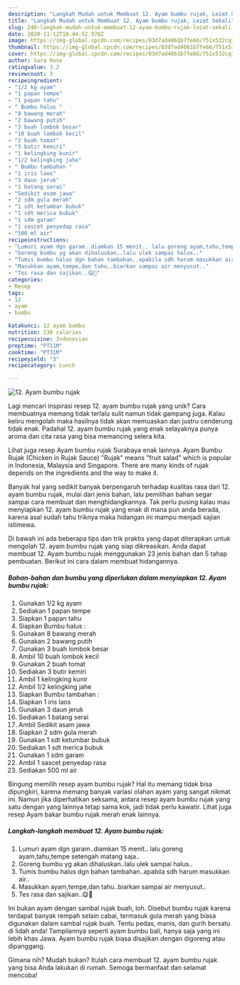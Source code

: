 ```yaml
---
description: "Langkah Mudah untuk Membuat 12. Ayam bumbu rujak, Lezat Sekali"
title: "Langkah Mudah untuk Membuat 12. Ayam bumbu rujak, Lezat Sekali"
slug: 240-langkah-mudah-untuk-membuat-12-ayam-bumbu-rujak-lezat-sekali
date: 2020-11-12T18:44:52.970Z
image: https://img-global.cpcdn.com/recipes/03d7ad4061b7fe66/751x532cq70/12-ayam-bumbu-rujak-foto-resep-utama.jpg
thumbnail: https://img-global.cpcdn.com/recipes/03d7ad4061b7fe66/751x532cq70/12-ayam-bumbu-rujak-foto-resep-utama.jpg
cover: https://img-global.cpcdn.com/recipes/03d7ad4061b7fe66/751x532cq70/12-ayam-bumbu-rujak-foto-resep-utama.jpg
author: Sara Rose
ratingvalue: 3.2
reviewcount: 3
recipeingredient:
- "1/2 kg ayam"
- "1 papan tempe"
- "1 papan tahu"
- " Bumbu halus "
- "8 bawang merah"
- "2 bawang putih"
- "3 buah lombok besar"
- "10 buah lombok kecil"
- "2 buah tomat"
- "3 butir kemiri"
- "1 kelingking kunir"
- "1/2 kelingking jahe"
- " Bumbu tambahan "
- "1 iris laos"
- "3 daun jeruk"
- "1 batang serai"
- "Sedikit asam jawa"
- "2 sdm gula merah"
- "1 sdt ketumbar bubuk"
- "1 sdt merica bubuk"
- "1 sdm garam"
- "1 sascet penyedap rasa"
- "500 ml air"
recipeinstructions:
- "Lumuri ayam dgn garam..diamkan 15 menit.. lalu goreng ayam,tahu,tempe setengah matang saja.."
- "Goreng bumbu yg akan dihaluskan..lalu ulek sampai halus.."
- "Tumis bumbu halus dgn bahan tambahan..apabila sdh harum masukkan air.."
- "Masukkan ayam,tempe,dan tahu..biarkan sampai air menyusut.."
- "Tes rasa dan sajikan..😋🥰"
categories:
- Resep
tags:
- 12
- ayam
- bumbu

katakunci: 12 ayam bumbu 
nutrition: 230 calories
recipecuisine: Indonesian
preptime: "PT11M"
cooktime: "PT31M"
recipeyield: "3"
recipecategory: Lunch

---
```



![12. Ayam bumbu rujak](https://img-global.cpcdn.com/recipes/03d7ad4061b7fe66/751x532cq70/12-ayam-bumbu-rujak-foto-resep-utama.jpg)

Lagi mencari inspirasi resep 12. ayam bumbu rujak yang unik? Cara membuatnya memang tidak terlalu sulit namun tidak gampang juga. Kalau keliru mengolah maka hasilnya tidak akan memuaskan dan justru cenderung tidak enak. Padahal 12. ayam bumbu rujak yang enak selayaknya punya aroma dan cita rasa yang bisa memancing selera kita.

Lihat juga resep Ayam bumbu rujak Surabaya enak lainnya. Ayam Bumbu Rujak (Chicken in Rujak Sauce) &#34;Rujak&#34; means &#34;fruit salad&#34; which is popular in Indonesia, Malaysia and Singapore. There are many kinds of rujak depends on the ingredients and the way to make it.

Banyak hal yang sedikit banyak berpengaruh terhadap kualitas rasa dari 12. ayam bumbu rujak, mulai dari jenis bahan, lalu pemilihan bahan segar sampai cara membuat dan menghidangkannya. Tak perlu pusing kalau mau menyiapkan 12. ayam bumbu rujak yang enak di mana pun anda berada, karena asal sudah tahu triknya maka hidangan ini mampu menjadi sajian istimewa.


Di bawah ini ada beberapa tips dan trik praktis yang dapat diterapkan untuk mengolah 12. ayam bumbu rujak yang siap dikreasikan. Anda dapat membuat 12. Ayam bumbu rujak menggunakan 23 jenis bahan dan 5 tahap pembuatan. Berikut ini cara dalam membuat hidangannya.

<!--inarticleads1-->

##### Bahan-bahan dan bumbu yang diperlukan dalam menyiapkan 12. Ayam bumbu rujak:

1. Gunakan 1/2 kg ayam
1. Sediakan 1 papan tempe
1. Siapkan 1 papan tahu
1. Siapkan  Bumbu halus :
1. Gunakan 8 bawang merah
1. Gunakan 2 bawang putih
1. Gunakan 3 buah lombok besar
1. Ambil 10 buah lombok kecil
1. Gunakan 2 buah tomat
1. Sediakan 3 butir kemiri
1. Ambil 1 kelingking kunir
1. Ambil 1/2 kelingking jahe
1. Siapkan  Bumbu tambahan :
1. Siapkan 1 iris laos
1. Gunakan 3 daun jeruk
1. Sediakan 1 batang serai
1. Ambil Sedikit asam jawa
1. Siapkan 2 sdm gula merah
1. Gunakan 1 sdt ketumbar bubuk
1. Sediakan 1 sdt merica bubuk
1. Gunakan 1 sdm garam
1. Ambil 1 sascet penyedap rasa
1. Sediakan 500 ml air


Bingung memilih resep ayam bumbu rujak? Hal itu memang tidak bisa dipungkiri, karena memang banyak variasi olahan ayam yang sangat nikmat ini. Namun jika diperhatikan seksama, antara resep ayam bumbu rujak yang satu dengan yang lainnya tetap sama kok, jadi tidak perlu kawatir. Lihat juga resep Ayam bakar bumbu rujak merah enak lainnya. 

<!--inarticleads2-->

##### Langkah-langkah membuat 12. Ayam bumbu rujak:

1. Lumuri ayam dgn garam..diamkan 15 menit.. lalu goreng ayam,tahu,tempe setengah matang saja..
1. Goreng bumbu yg akan dihaluskan..lalu ulek sampai halus..
1. Tumis bumbu halus dgn bahan tambahan..apabila sdh harum masukkan air..
1. Masukkan ayam,tempe,dan tahu..biarkan sampai air menyusut..
1. Tes rasa dan sajikan..😋🥰


Ini bukan ayam dengan sambal rujak buah, loh. Disebut bumbu rujak karena terdapat banyak rempah selain cabai, termasuk gula merah yang biasa digunakan dalam sambal rujak buah. Tentu pedas, manis, dan gurih bersatu di lidah anda! Tampilannya seperti ayam bumbu bali, hanya saja yang ini lebih khas Jawa. Ayam bumbu rujak biasa disajikan dengan digoreng atau dipanggang. 

Gimana nih? Mudah bukan? Itulah cara membuat 12. ayam bumbu rujak yang bisa Anda lakukan di rumah. Semoga bermanfaat dan selamat mencoba!
